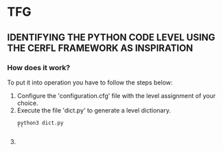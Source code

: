 # TFG 
## IDENTIFYING THE PYTHON CODE LEVEL USING THE CERFL FRAMEWORK AS INSPIRATION

### How does it work?

To put it into operation you have to follow the steps below:
1. Configure the 'configuration.cfg' file with the level assignment of your choice.
2. Execute the file 'dict.py' to generate a level dictionary.
   ```
   python3 dict.py
   ``
4. 
